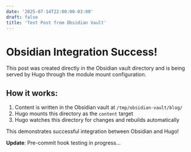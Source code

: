 ```yaml
---
date: '2025-07-14T22:00:00-03:00'
draft: false
title: 'Test Post from Obsidian Vault'
---
```


# Obsidian Integration Success!

This post was created directly in the Obsidian vault directory and is being served by Hugo through the module mount configuration.

## How it works:

1. Content is written in the Obsidian vault at `/tmp/obsidian-vault/blog/`
2. Hugo mounts this directory as the `content` target
3. Hugo watches this directory for changes and rebuilds automatically

This demonstrates successful integration between Obsidian and Hugo!

**Update**: Pre-commit hook testing in progress...
